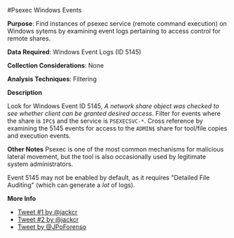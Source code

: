 #Psexec Windows Events

**Purpose**: 
Find instances of psexec service (remote command execution) on Windows sytems by examining event logs pertaining to access control for remote shares.

**Data Required**: 
Windows Event Logs (ID 5145)

**Collection Considerations**: 
None

**Analysis Techniques**: 
Filtering

**Description**

Look for Windows Event ID 5145, _A network share object was checked to
see whether client can be granted desired access_.  Filter for events
where the share is `IPC$` and the service is `PSEXECSVC-*`.  Cross
reference by examining the 5145 events for access to the `ADMIN$`
share for tool/file copies and execution events.

**Other Notes** Psexec is one of the most common mechanisms for
malicious lateral movement, but the tool is also occasionally used by
legitimate system administrators.

Event 5145 may not be enabled by default, as it requires "Detailed
File Auditing" (which can generate a *lot* of logs).

**More Info**

- [Tweet #1 by @jackcr](https://twitter.com/jackcr/status/733686717446656001)
- [Tweet #2 by @jackcr](https://twitter.com/jackcr/status/743587901468979202)
- [Tweet by @JPoForenso](https://twitter.com/JPoForenso/status/743663854601670656)


